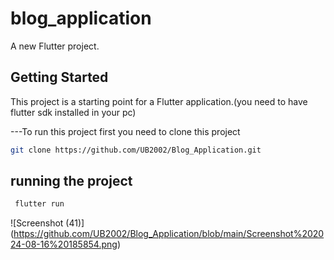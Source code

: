 # blog_application

A new Flutter project.

## Getting Started

This project is a starting point for a Flutter application.(you need to have flutter sdk installed in your pc)

 ---To run this project first you need to clone this project

  ```sh
  git clone https://github.com/UB2002/Blog_Application.git 
  ```
## running the project

```sh
 flutter run
```

![Screenshot (41)] (https://github.com/UB2002/Blog_Application/blob/main/Screenshot%202024-08-16%20185854.png)
